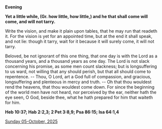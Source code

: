 **Evening**

**Yet a little while, (Gr. how little, how little,) and he that shall come will come, and will not tarry.**
 
Write the vision, and make it plain upon tables, that he may run that readeth it. For the vision is yet for an appointed time, but at the end it shall speak, and not lie: though it tarry, wait for it because it will surely come, it will not tarry.
 
Beloved, be not ignorant of this one thing, that one day is with the Lord as a thousand years, and a thousand years as one day. The Lord is not slack concerning his promise, as some men count slackness; but is longsuffering to us ward, not willing that any should perish, but that all should come to repentence. -- Thou, O Lord, art a God full of compassion, and gracious, longsuffering and plenteous in mercy and truth. -- Oh that thou wouldest rend the heavens, that thou wouldest come down. For since the beginning of the world men have not heard, nor perceived by the ear, neither hath the eye seen, O God, beside thee, what he hath prepared for him that waiteth for him.  

**Heb 10:37; Hab 2:2,3; 2 Pet 3:8,9; Psa 86:15; Isa 64:1,4**

[Sunday 05-October, 2025](https://t.me/daily_light)
